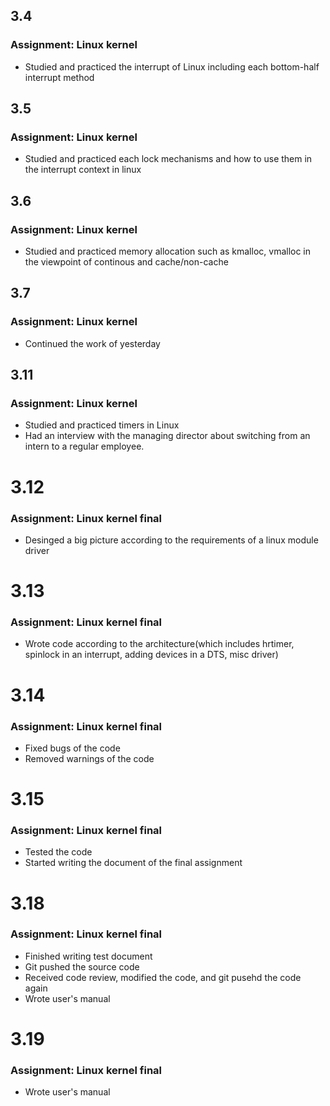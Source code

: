 ## 3.4
### Assignment: Linux kernel
- Studied and practiced the interrupt of Linux including each bottom-half interrupt method
## 3.5
### Assignment: Linux kernel
- Studied and practiced each lock mechanisms and how to use them in the interrupt context in linux
## 3.6
### Assignment: Linux kernel
- Studied and practiced memory allocation such as kmalloc, vmalloc in the viewpoint of continous and cache/non-cache
## 3.7
### Assignment: Linux kernel
- Continued the work of yesterday
## 3.11
### Assignment: Linux kernel
- Studied and practiced timers in Linux
- Had an interview with the managing director about switching from an intern to a regular employee.
# 3.12
### Assignment: Linux kernel final
- Desinged a big picture according to the requirements of a linux module driver
# 3.13
### Assignment: Linux kernel final
- Wrote code according to the architecture(which includes hrtimer, spinlock in an interrupt, adding devices in a DTS, misc driver)
# 3.14
### Assignment: Linux kernel final
- Fixed bugs of the code
- Removed warnings of the code
# 3.15
### Assignment: Linux kernel final
- Tested the code
- Started writing the document of the final assignment
# 3.18
### Assignment: Linux kernel final
- Finished writing test document
- Git pushed the source code
- Received code review, modified the code, and git pusehd the code again
- Wrote user's manual
# 3.19
### Assignment: Linux kernel final
- Wrote user's manual
